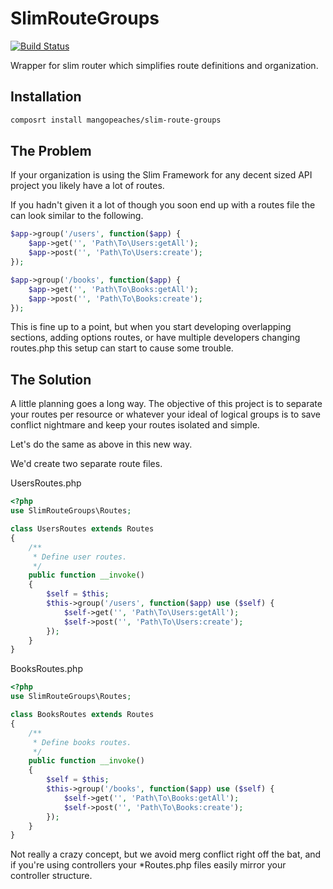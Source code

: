 # SlimRouteGroups

[![Build Status](https://travis-ci.org/mangopeaches/SlimRouteGroups.svg?branch=master)](https://travis-ci.org/mangopeaches/SlimRouteGroups)

Wrapper for slim router which simplifies route definitions and organization.

## Installation
```bash
composrt install mangopeaches/slim-route-groups
```

## The Problem

If your organization is using the Slim Framework for any decent sized API project you likely have a lot of routes.

If you hadn't given it a lot of though you soon end up with a routes file the can look similar to the following.

```php
$app->group('/users', function($app) {
    $app->get('', 'Path\To\Users:getAll');
    $app->post('', 'Path\To\Users:create');
});

$app->group('/books', function($app) {
    $app->get('', 'Path\To\Books:getAll');
    $app->post('', 'Path\To\Books:create');
});
```

This is fine up to a point, but when you start developing overlapping sections, adding options routes, or have multiple developers changing routes.php this setup can start to cause some trouble.

## The Solution

A little planning goes a long way. The objective of this project is to separate your routes per resource or whatever your ideal of logical groups is to save conflict nightmare and keep your routes isolated and simple.

Let's do the same as above in this new way.

We'd create two separate route files.

UsersRoutes.php
```php
<?php
use SlimRouteGroups\Routes;

class UsersRoutes extends Routes
{
    /**
     * Define user routes.
     */
    public function __invoke()
    {
        $self = $this;
        $this->group('/users', function($app) use ($self) {
            $self->get('', 'Path\To\Users:getAll');
            $self->post('', 'Path\To\Users:create');
        });
    }
}

```

BooksRoutes.php
```php
<?php
use SlimRouteGroups\Routes;

class BooksRoutes extends Routes
{
    /**
     * Define books routes.
     */
    public function __invoke()
    {
        $self = $this;
        $this->group('/books', function($app) use ($self) {
            $self->get('', 'Path\To\Books:getAll');
            $self->post('', 'Path\To\Books:create');
        });
    }
}

```

Not really a crazy concept, but we avoid merg conflict right off the bat, and if you're using controllers your *Routes.php files easily mirror your controller structure.
